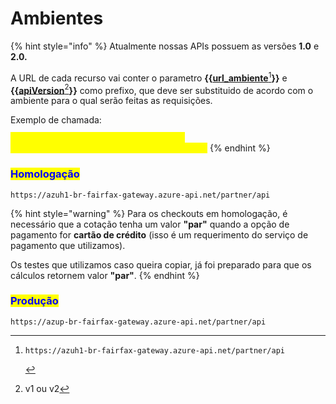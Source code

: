 # Ambientes

{% hint style="info" %}
Atualmente nossas APIs possuem as versões **1.0** e **2.0.**&#x20;



A URL de cada recurso vai conter o parametro **\{{**[**url\_ambiente**](#user-content-fn-1)[^1]**\}}** e **\{{**[**apiVersion**](#user-content-fn-2)[^2]**\}}** como prefixo, que deve ser substituido de acordo com o ambiente para o qual serão feitas as requisições.



Exemplo de chamada:&#x20;

<mark style="color:yellow;">**`https://azuh1-br-fairfax-gateway.azure-api.net/partner/api/v1/quotation/contracting`**</mark>
{% endhint %}

### <mark style="color:blue;">Homologação</mark>

```url
https://azuh1-br-fairfax-gateway.azure-api.net/partner/api
```

{% hint style="warning" %}
Para os checkouts em homologação, é necessário que a cotação tenha um valor **"par"** quando a opção de pagamento for **cartão de crédito** (isso é um requerimento do serviço de pagamento que utilizamos).

Os testes que utilizamos caso queira copiar, já foi preparado para que os cálculos retornem valor **"par"**.
{% endhint %}

### <mark style="color:blue;">Produção</mark> <a href="#producao" id="producao"></a>

```url
https://azup-br-fairfax-gateway.azure-api.net/partner/api
```

[^1]: ```
    https://azuh1-br-fairfax-gateway.azure-api.net/partner/api
    ```

[^2]: v1 ou v2
